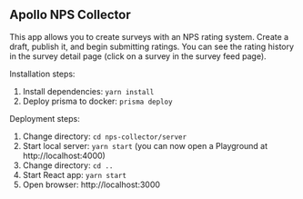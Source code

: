 ## Apollo NPS Collector

This app allows you to create surveys with an NPS rating system. Create a draft, publish it, and begin submitting ratings. You can see the rating history in the survey detail page (click on a survey in the survey feed page).

Installation steps:
  1. Install dependencies: `yarn install`
  2. Deploy prisma to docker: `prisma deploy`

Deployment steps:
  1. Change directory: `cd nps-collector/server`
  2. Start local server: `yarn start` (you can now open a Playground at http://localhost:4000)
  3. Change directory: `cd ..`
  4. Start React app: `yarn start`
  5. Open browser: http://localhost:3000